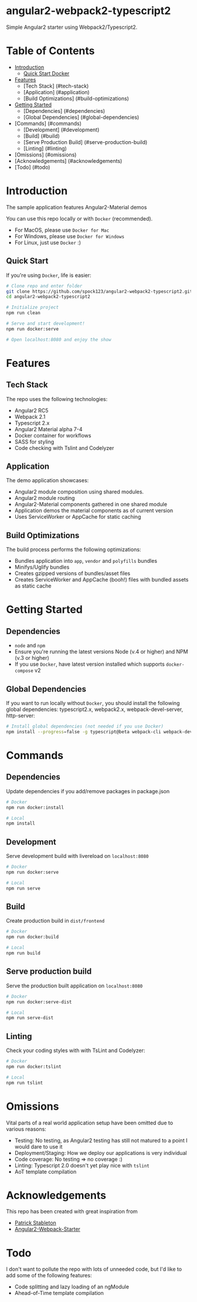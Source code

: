 # angular2-webpack2-typescript2
Simple Angular2 starter using Webpack2/Typescript2. 

# Table of Contents
* [Introduction](#introduction)
   * [Quick Start Docker](#quick-start)
* [Features](#features)
  * [Tech Stack] (#tech-stack)
  * [Application] (#application)
  * [Build Optimizations] (#build-optimizations)
* [Getting Started](#getting-started)
  * [Dependencies] (#dependencies)
  * [Global Dependencies] (#global-dependencies)
* [Commands] (#commands)
   * [Development] (#development)
   * [Build] (#build)
   * [Serve Production Build] (#serve-production-build)
   * [Linting] (#linting)
* [Omissions] (#omissions)
* [Acknowledgements] (#acknowledgements)
* [Todo] (#todo)


# Introduction
The sample application features Angular2-Material demos

You can use this repo locally or with `Docker` (recommended).

* For MacOS, please use `Docker for Mac`
* For Windows, please use `Docker for Windows`
* For Linux, just use `Docker` :)

## Quick Start
If you're using `Docker`, life is easier:
```bash
# Clone repo and enter folder
git clone https://github.com/spock123/angular2-webpack2-typescript2.git
cd angular2-webpack2-typescript2

# Initialize project
npm run clean

# Serve and start development!
npm run docker:serve

# Open localhost:8080 and enjoy the show
```


# Features

## Tech Stack
The repo uses the following technologies:

* Angular2 RC5
* Webpack 2.1
* Typescript 2.x
* Angular2 Material alpha 7-4
* Docker container for workflows
* SASS for styling
* Code checking with Tslint and Codelyzer

## Application
The demo application showcases:

* Angular2 module composition using shared modules. 
* Angular2 module routing
* Angular2-Material components gathered in one shared module
* Application demos the material components as of current version
* Uses ServiceWorker or AppCache for static caching

## Build Optimizations
The build process performs the following optimizations:

* Bundles application into `app`, `vendor` and `polyfills` bundles
* Minifys/Uglify bundles
* Creates gzipped versions of bundles/asset files
* Creates ServiceWorker and AppCache (booh!) files with bundled assets as static cache


# Getting Started
## Dependencies

* `node` and `npm` 
* Ensure you're running the latest versions Node (v.4 or higher)  and NPM (v.3 or higher)
* If you use `Docker`, have latest version installed which supports `docker-compose` v2

## Global Dependencies
If you want to run locally without `Docker`, you should install the following global dependencies: typescript2.x, webpack2.x, webpack-devel-server, http-server:

```bash
# Install global dependencies (not needed if you use Docker)
npm install --progress=false -g typescript@beta webpack-cli webpack-dev-server webpack@2.1.0-beta http-server
```


# Commands

## Dependencies
Update dependencies if you add/remove packages in package.json
```bash
# Docker
npm run docker:install

# Local
npm install
```

## Development
Serve development build with livereload on `localhost:8080`
```bash
# Docker
npm run docker:serve

# Local
npm run serve
```

## Build
Create production build in `dist/frontend`
```bash
# Docker
npm run docker:build

# Local
npm run build
```

## Serve production build
Serve the production built application on `localhost:8080`
```bash
# Docker
npm run docker:serve-dist

# Local
npm run serve-dist
```

## Linting
Check your coding styles with with TsLint and Codelyzer:

```bash
# Docker
npm run docker:tslint

# Local
npm run tslint
```

# Omissions
Vital parts of a real world application setup have been omitted due to various reasons:

* Testing: No testing, as Angular2 testing has still not matured to a point I would dare to use it
* Deployment/Staging: How we deploy our applications is very individual
* Code coverage: No testing => no coverage :)
* Linting: Typescript 2.0 doesn't yet play nice with `tslint`
* AoT template compilation


# Acknowledgements
This repo has been created with great inspiration from

* <a href="https://github.com/gdi2290" target="_new">Patrick Stableton</a> 
* <a href="https://github.com/AngularClass/angular2-webpack-starter" target="_new">Angular2-Webpack-Starter</a>

# Todo
I don't want to pollute the repo with lots of unneeded code, but I'd like to add some of the following features:

* Code splitting and lazy loading of an ngModule
* Ahead-of-Time template compilation
